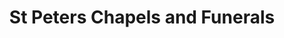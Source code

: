 ---
title: "St Peters Chapels and Funerals"
url: /alaminos/st-peters-chapels-and-funerals/
shop: funeral directors
---